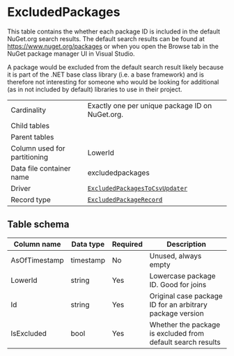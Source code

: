 # ExcludedPackages

This table contains the whether each package ID is included in the default NuGet.org search results. The default search
results can be found at https://www.nuget.org/packages or when you open the Browse tab in the NuGet package manager UI
in Visual Studio.

A package would be excluded from the default search result likely because it is part of the .NET base class library
(i.e. a base framework) and is therefore not interesting for someone who would be looking for additional (as in not
included by default) libraries to use in their project.

|                              |                                                                                                                                  |
| ---------------------------- | -------------------------------------------------------------------------------------------------------------------------------- |
| Cardinality                  | Exactly one per unique package ID on NuGet.org.                                                                                  |
| Child tables                 |                                                                                                                                  |
| Parent tables                |                                                                                                                                  |
| Column used for partitioning | LowerId                                                                                                                          |
| Data file container name     | excludedpackages                                                                                                                 |
| Driver                       | [`ExcludedPackagesToCsvUpdater`](../../src/Worker.Logic/MessageProcessors/ExcludedPackagesToCsv/ExcludedPackagesToCsvUpdater.cs) |
| Record type                  | [`ExcludedPackageRecord`](../../src/Worker.Logic/MessageProcessors/ExcludedPackagesToCsv/ExcludedPackageRecord.cs)               |

## Table schema

| Column name   | Data type | Required | Description                                                 |
| ------------- | --------- | -------- | ----------------------------------------------------------- |
| AsOfTimestamp | timestamp | No       | Unused, always empty                                        |
| LowerId       | string    | Yes      | Lowercase package ID. Good for joins                        |
| Id            | string    | Yes      | Original case package ID for an arbitrary package version   |
| IsExcluded    | bool      | Yes      | Whether the package is excluded from default search results |

